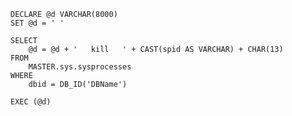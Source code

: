 	DECLARE @d VARCHAR(8000) 
	SET @d = ' ' 
	
	SELECT 
	    @d = @d + '   kill   ' + CAST(spid AS VARCHAR) + CHAR(13)
	FROM   
	    MASTER.sys.sysprocesses
	WHERE  
	    dbid = DB_ID('DBName')
	 
	EXEC (@d)